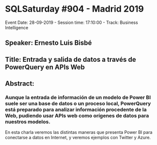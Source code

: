 # SQLSaturday #904 - Madrid 2019
Event Date: 28-09-2019 - Session time: 17:10:00 - Track: Business Intelligence
## Speaker: Ernesto Luis Bisbé
## Title: Entrada y salida de datos a través de PowerQuery en APIs Web
## Abstract:
### Aunque la entrada de información de un modelo de Power BI suele ser una base de datos o un proceso local, PowerQuery está preparado para analizar información procedente de la Web, pudiendo usar APIs web como orígenes de datos para nuestros modelos. 
En esta charla veremos las distintas maneras que presenta Power BI para conectarse a datos en Internet, y veremos ejemplos con Twitter y Azure.
